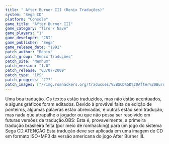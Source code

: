 ```yaml
---
title: " After Burner III (Renix Traduções)"
system: "Sega CD"
platform: "Console"
game_title: "After Burner III"
game_category: "Tiro / Nave"
game_players: "1"
game_developer: "CRI"
game_publisher: "Sega"
game_release_date: "1992"
patch_author: "Renix"
patch_group: "Renix Traduções"
patch_site: "Nenhum"
patch_version: "1.0"
patch_release: "03/07/2009"
patch_type: "IPS"
patch_progress: "???"
patch_images: ["//img.romhackers.org/traducoes/%5BSCD%5D%20After%20Burner%20III%20-%20Renix%20-%201.png","//img.romhackers.org/traducoes/%5BSCD%5D%20After%20Burner%20III%20-%20Renix%20-%202.png","//img.romhackers.org/traducoes/%5BSCD%5D%20After%20Burner%20III%20-%20Renix%20-%203.png"]
---
```

Uma boa tradução. Os textos estão traduzidos, mas não estão acentuados, e alguns gráficos foram editados. Devido à provável falta de edição de ponteiros, algumas palavras estão abreviadas, e outras estão sem tradução, mas nada que atrapalhe o jogador ou que não possa ser resolvido em futuras versões da tradução.OBS: Esta é, provavelmente, a primeira tradução brasileira feita (por meio de romhacking) para um jogo do sistema Sega CD.ATENÇÃO:Esta tradução deve ser aplicada em uma imagem de CD em formato ISO+MP3 da versão americana do jogo After Burner III.